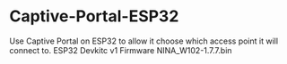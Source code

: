 # Captive-Portal-ESP32
Use Captive Portal on ESP32 to allow it choose which access point it will connect to.
ESP32 Devkitc v1
Firmware NINA_W102-1.7.7.bin
